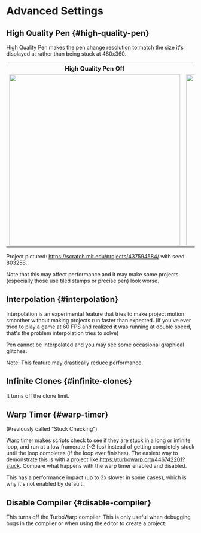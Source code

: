 # Advanced Settings

## High Quality Pen {#high-quality-pen}

High Quality Pen makes the pen change resolution to match the size it's displayed at rather than being stuck at 480x360.

<table>
  <tbody>
    <tr>
      <th>High Quality Pen Off</th>
      <th>High Quality Pen On</th>
    </tr>
    <tr>
      <td><img src={require('./assets/hqp-off.png').default} height="457" width="457" height="425" /></td>
      <td><img src={require('./assets/hqp-on.png').default} height="457" width="457" height="425" /></td>
    </tr>
  </tbody>
</table>

Project pictured: https://scratch.mit.edu/projects/437594584/ with seed 803258.

Note that this may affect performance and it may make some projects (especially those use tiled stamps or precise pen) look worse.

## Interpolation {#interpolation}

Interpolation is an experimental feature that tries to make project motion smoother without making projects run faster than expected. (If you've ever tried to play a game at 60 FPS and realized it was running at double speed, that's the problem interpolation tries to solve)

Pen cannot be interpolated and you may see some occasional graphical glitches.

Note: This feature may drastically reduce performance.

## Infinite Clones {#infinite-clones}

It turns off the clone limit.

## Warp Timer {#warp-timer}

(Previously called "Stuck Checking")

Warp timer makes scripts check to see if they are stuck in a long or infinite loop, and run at a low framerate (~2 fps) instead of getting completely stuck until the loop completes (if the loop ever finishes). The easiest way to demonstrate this is with a project like https://turbowarp.org/446742201?stuck. Compare what happens with the warp timer enabled and disabled.

This has a performance impact (up to 3x slower in some cases), which is why it's not enabled by default.

## Disable Compiler {#disable-compiler}

This turns off the TurboWarp compiler. This is only useful when debugging bugs in the compiler or when using the editor to create a project.
